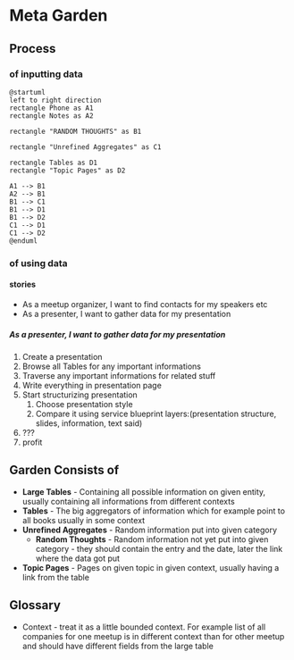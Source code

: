 # Meta Garden

## Process

### of inputting data

```plantuml
@startuml
left to right direction
rectangle Phone as A1
rectangle Notes as A2

rectangle "RANDOM THOUGHTS" as B1

rectangle "Unrefined Aggregates" as C1

rectangle Tables as D1
rectangle "Topic Pages" as D2

A1 --> B1
A2 --> B1
B1 --> C1
B1 --> D1
B1 --> D2
C1 --> D1
C1 --> D2
@enduml

```

### of using data

#### stories

- As a meetup organizer, I want to find contacts for my speakers etc
- As a presenter, I want to gather data for my presentation

##### As a presenter, I want to gather data for my presentation

1. Create a presentation
2. Browse all Tables for any important informations
3. Traverse any important informations for related stuff
4. Write everything in presentation page
5. Start structurizing presentation
    1. Choose presentation style
    1. Compare it using service blueprint layers:(presentation structure, slides, information, text said)
6. ???
7. profit




## Garden Consists of
- **Large Tables** - Containing all possible information on given entity, usually containing all informations from different contexts 
- **Tables** - The big aggregators of information which for example point to all books usually in some context
- **Unrefined Aggregates** - Random information put into given category
	- **Random Thoughts** - Random information not yet put into given category - they should contain the entry and the date, later the link where the data got put
- **Topic Pages** - Pages on given topic in given context, usually having a link from the table

## Glossary
- Context - treat it as a little bounded context. For example list of all companies for one meetup is in different context than for other meetup and should have different fields from the large table

